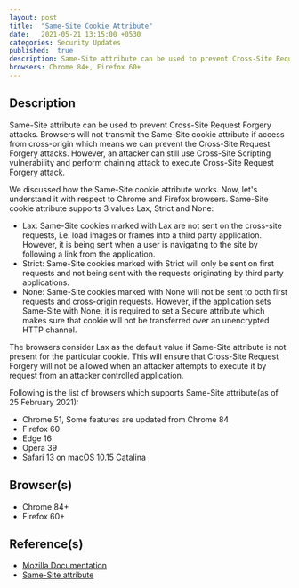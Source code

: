 ```yaml
---
layout: post
title:  "Same-Site Cookie Attribute"
date:   2021-05-21 13:15:00 +0530
categories: Security Updates
published:	true 
description: Same-Site attribute can be used to prevent Cross-Site Request Forgery attacks by asserting that the Browsers will not transmit the Same-Site cookie attribute if accessed from cross-origin which means we can prevent the Cross-Site Request Forgery attacks. Same-Site cookie attribute supports 3 values - Lax, Strict and None. The browsers consider Lax as the default value if Same-Site attribute is not present for the particular cookie. This will ensure that Cross-Site Request Forgery will not be allowed when an attacker attempts to execute it by request from an attacker controlled application.
browsers: Chrome 84+, Firefox 60+
---
```


## Description

Same-Site attribute can be used to prevent Cross-Site Request Forgery attacks. Browsers will not transmit the Same-Site cookie attribute if access from cross-origin which means we can prevent the Cross-Site Request Forgery attacks. However, an attacker can still use Cross-Site Scripting vulnerability and perform chaining attack to execute Cross-Site Request Forgery attack.

We discussed how the Same-Site cookie attribute works. Now, let's understand it with respect to Chrome and Firefox browsers. Same-Site cookie attribute supports 3 values Lax, Strict and None:

* Lax: Same-Site cookies marked with Lax are not sent on the cross-site requests, i.e. load images or frames into a third party application. However, it is being sent when a user is navigating to the site by following a link from the application. 
* Strict: Same-Site cookies marked with Strict will only be sent on first requests and not being sent with the requests originating by third party applications. 
* None: Same-Site cookies marked with None will not be sent to both first requests and cross-origin requests. However, if the application sets Same-Site with None, it is required to set a Secure attribute which makes sure that cookie will not be transferred over an unencrypted HTTP channel. 

The browsers consider Lax as the default value if Same-Site attribute is not present for the particular cookie. This will ensure that Cross-Site Request Forgery will not be allowed when an attacker attempts to execute it by request from an attacker controlled application.

Following is the list of browsers which supports Same-Site attribute(as of 25 February 2021):
* Chrome 51, Some features are updated from Chrome 84
* Firefox 60
* Edge 16
* Opera 39
* Safari 13 on macOS 10.15 Catalina

## Browser(s) 
* Chrome 84+
* Firefox 60+

## Reference(s)
* [Mozilla Documentation](https://developer.mozilla.org/en-US/docs/Web/HTTP/Cookies#SameSite_cookies)
* [Same-Site attribute](https://www.chromium.org/updates/same-site/test-debug)